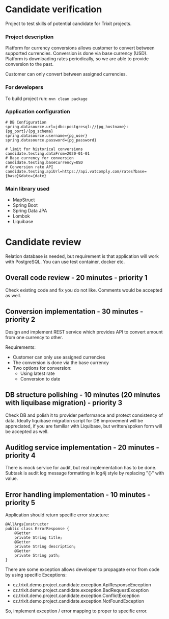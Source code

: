 # Candidate verification

Project to test skills of potential candidate for Trixit projects.

### Project description
Platform for currency conversions allows customer to convert between supported currencies. Conversion is done via base currency (USD). Platform is downloading rates periodically, so we are able to provide conversion to the past.

Customer can only convert between assigned currencies.

### For developers
To build project run: `mvn clean package`

### Application configuration

```
# DB Configuration
spring.datasource.url=jdbc:postgresql://{pg_hostname}:{pg_port}/{pg_schema}
spring.datasource.username={pg_user}
spring.datasource.password={pg_password}

# limit for historical conversions
candidate.testing.dataFrom=2020-01-01
# Base currency for conversion
candidate.testing.baseCurrency=USD
# Conversion rate API
candidate.testing.apiUrl=https://api.vatcomply.com/rates?base={base}&date={date}
```
### Main library used
* MapStruct
* Spring Boot
* Spring Data JPA
* Lombok
* Liquibase


# Candidate review

Relation database is needed, but requirement is that application will work with PostgreSQL. You can use test container, docker etc.

## Overall code review - 20 minutes - priority 1
Check existing code and fix you do not like. Comments would be accepted as well.

## Conversion implementation - 30 minutes - priority 2
Design and implement REST service which provides API to convert amount from one currency to other.

Requirements:
* Customer can only use assigned currencies
* The conversion is done via the base currency
* Two options for conversion:
  * Using latest rate
  * Conversion to date


## DB structure polishing - 10 minutes (20 minutes with liquibase migration) - priority 3
Check DB and polish it to provider performance and protect consistency of data. Ideally liquibase migration script for DB improvement will be appreciated, if you are familiar with Liquibase, but written/spoken form will be accepted as well.

## Auditlog service implementation - 20 minutes - priority 4
There is mock service for audit, but real implementation has to be done. Subtask is audit log message formatting in log4j style by replacing "{}" with value.

## Error handling implementation - 10 minutes - priority 5
Application should return specific error structure:

```
@AllArgsConstructor
public class ErrorResponse {
    @Getter
    private String title;
    @Getter
    private String description;
    @Getter
    private String path;
}

```
There are some exception allows developer to propagate error from code by using specific Exceptions:
* cz.trixit.demo.project.candidate.exception.ApiResponseException
* cz.trixit.demo.project.candidate.exception.BadRequestException
* cz.trixit.demo.project.candidate.exception.ConflictException
* cz.trixit.demo.project.candidate.exception.NotFoundException

So, implement exception / error mapping to proper to specific error.

